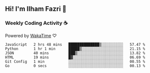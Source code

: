 ## Hi! I'm Ilham Fazri 👋

### Weekly Coding Activity ☕
Powered by [WakaTime](https://wakatime.com/) ♡
<!--START_SECTION:waka-->

```text
JavaScript   2 hrs 48 mins   ██████████████▒░░░░░░░░░░   57.47 %
Python       1 hr 1 min      █████▒░░░░░░░░░░░░░░░░░░░   21.15 %
JSON         40 mins         ███▒░░░░░░░░░░░░░░░░░░░░░   13.82 %
HTML         19 mins         █▓░░░░░░░░░░░░░░░░░░░░░░░   06.69 %
Git Config   1 min           ░░░░░░░░░░░░░░░░░░░░░░░░░   00.55 %
Go           0 secs          ░░░░░░░░░░░░░░░░░░░░░░░░░   00.13 %
```

<!--END_SECTION:waka-->
